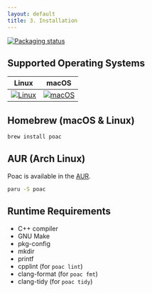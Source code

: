 ```yaml
---
layout: default
title: 3. Installation
---
```


[![Packaging status](https://repology.org/badge/vertical-allrepos/poac.svg)](https://repology.org/project/poac/versions)

## Supported Operating Systems

|                                                                      Linux                                                                       |                                                                      macOS                                                                       |
| :----------------------------------------------------------------------------------------------------------------------------------------------: | :----------------------------------------------------------------------------------------------------------------------------------------------: |
| [![Linux](https://github.com/poac-dev/poac/actions/workflows/linux.yml/badge.svg)](https://github.com/poac-dev/poac/actions/workflows/linux.yml) | [![macOS](https://github.com/poac-dev/poac/actions/workflows/macos.yml/badge.svg)](https://github.com/poac-dev/poac/actions/workflows/macos.yml) |

## Homebrew (macOS & Linux)

```sh
brew install poac
```

## AUR (Arch Linux)

Poac is available in the [AUR](https://aur.archlinux.org/packages/poac).

```sh
paru -S poac
```

## Runtime Requirements

* C++ compiler
* GNU Make
* pkg-config
* mkdir
* printf
* cpplint (for `poac lint`)
* clang-format (for `poac fmt`)
* clang-tidy (for `poac tidy`)
